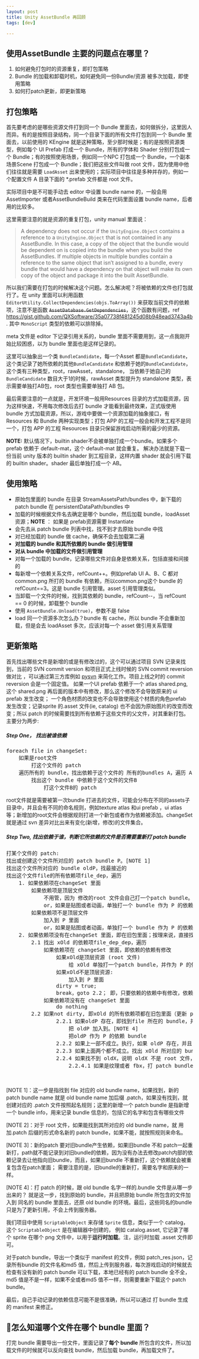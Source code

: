 ```yaml
---
layout: post
title: Unity AssetBundle 再回顾
tags: [dev]

---
```


## 使用AssetBundle 主要的问题点在哪里？

1. 如何避免打包时的资源重复，即打包策略
2. Bundle 的加载和卸载时机，如何避免同一份Bundle/资源 被多次加载，即使用策略
3. 如何打patch更新，即更新策略

## 打包策略

首先要考虑的是哪些资源文件打到同一个 Bundle 里面去，如何做拆分，这里因人而异。有的是按照目录结构，同一个目录下面的所有文件打包到同一个 Bundle 里面去，以前使用的 KEngine 就是这种策略，至少那时候是；有的是按照资源类型，例如每个 UI Prefab 打成一个 Bundle，所有的字体和 Shader 分别打包成一个 Bundle；有的按照使用场景，例如同一个NPC 打包成一个 Bundle，一个副本场景Scene 打包成一个 Bundle；我们把这些文件叫做 root 文件，因为使用中他们往往就是需要 `LoadAsset` 出来使用的；实际项目中往往是多种并存的，例如一个配置文件 A 目录下面的 *.prefab 文件都是 root 文件。

实际项目中是不可能手动去 editor 中设置 bundle name 的，一般会用AssetImporter 或者AssetBundleBuild 类来在代码里面设置 bundle name，后者用的比较多。


这里需要注意的就是资源的重复打包，unity manual 里面说：

>  A dependency does not occur if the `UnityEngine.Object` contains a reference to a `UnityEngine.Object` that is not contained in any AssetBundle. In this case, a copy of the object that the bundle would be dependent on is copied into the bundle when you build the AssetBundles. If multiple objects in multiple bundles contain a reference to the same object that isn’t assigned to a bundle, every bundle that would have a dependency on that object will make its own copy of the object and package it into the built AssetBundle.

所以我们需要在打包的时候解决这个问题。怎么解决呢？将被依赖的文件也打包就行了。在 unity 里面可以利用函数 `EditorUtility.CollectDependencies(objs.ToArray())` 来获取当前文件的依赖项，注意不是函数 <del>`AssetDatabase.GetDependencies`</del>，这个函数有问题，ref https://gist.github.com/QXSoftware/35a07738f481245d08b948ead3743a4b. 其中 `MonoScript` 类型的依赖可以排除掉。

meta 文件是 editor 下记录引用关系的，bundle 里面不需要用到，这一点我刚开始比较困惑，以为 bundle 里面也是这样记录的。

这里可以抽象出一个类 `BundleCandidate`，每一个Asset 都是`BundleCandidate`，这个类记录了她所依赖的其他`BundleCandidate` 和依赖于她的`BundleCandidate`，这个类有三种类型，root，rawAsset，standalone， 当依赖于她自己的`BundleCandidate` 数目大于1的时候，rawAsset 类型提升为 standalone 类型，表示需要单独打AB包，root 类型也需要单独打 AB 包。

最后需要注意的一点就是，开发环境一般用Resources 目录的方式加载资源，因为这样快速，不用每次修改后去打 bundle 才能看到最终效果，正式版使用 bundle 方式加载资源，所以，游戏中要做一个资源加载的抽象接口，有 Resources 和 Bundle 两种实现类型；打包 APP 的工程一般会和开发工程不是同一个，打包 APP 的工程 Resources 目录只保留游戏启动所需的最少的资源。



**NOTE:**
默认情况下，builtin shader不会被单独打成一个bundle。如果多个 prefab 依赖于 default-mat，这个 default-mat 就会重复。
解决办法就是下载一份当前 unity 版本的 builtin shader 到工程目录，这样内置 shader 就会引用下载的 builtin shader。shader 最后单独打成一个 AB。


## 使用策略

* 原始包里面的 bundle 在目录 StreamAssetsPath/bundles 中，新下载的patch bundle 在 persistentDataPath/bundles 中
* 加载的时候根据文件名去确定是哪个 bundle，然后加载 bundle，loadAsset 资源；**NOTE** ： 如果是 prefab资源需要 Instantiate
* 会先去从 patch bundle 列表中找，找不到才去原始 bundle 中找
* 对已经加载的 bundle 做 cache，确保不会去加载第二遍
* **对加载的 bundle 和其所依赖的 bundle 做引用管理**
* **对从 bundle 中加载的文件做引用管理**
* 对每一个加载的 bundle，记录哪些文件对自身是依赖关系，包括直接和间接的
* 每新增一个依赖关系文件，refCount++。例如prefab UI A、B、C 都对 common.png 所打的 bundle 有依赖，所以common.png这个 bundle 的 refCount==3。这是 bundle 引用管理。asset 引用管理类似。
* 当卸载一个文件的时候，找到其依赖的 bundle，refCount--，当 refCount == 0 的时候，卸载整个 bundle
* 使用 `AssetBundle.Unload(true)`，参数不是 false
* load 同一个资源多次怎么办？bundle 有 cache，所以 bundle 不会重新加载，但是会去 loadAsset 多次，应该对每一个 asset 做引用关系管理

## 更新策略

首先找出哪些文件是新增的或是有修改过的，这个可以通过项目 SVN 记录来找到，当前的 SVN commit version 和项目正式上线时候的 SVN commit reversion 做对比 ，可以通过第三方库例如 [pysvn](<http://pysvn.tigris.org/>) 来简化工作。项目上线之时的 commit reversion 会是一个固定值。
如果一个UI prefab 依赖于一个 atlas shared.png, 这个 shared.png 再后面的版本中有修改，那么这个修改不会导致原来的 ui prefab 发生改变；
一个角色材质的改变也不会导致使用这个材质的角色prefab 发生改变；记录sprite 的.asset 文件(ie, catalog) 也不会因为原始图片的改变而改变；所以 patch 的时候需要找到所有依赖于这些文件的父文件，对其重新打包。
主要分为两步:

##### Step One， 找出被谁依赖
<pre>
foreach file in changeSet:
    如果是root文件
        打这个文件的 patch
    遍历所有的 bundle，找出依赖于这个文件的 所有的bundles A，遍历 A
        找出这个 bundle 中依赖于这个文件的文件B
        	打这个文件B的 patch
</pre>
root文件就是需要被第一次bundle 打进去的文件，可能会分布在不同的assets子目录中，并且会有不同的命名规则，例如texture atlas 和ui prefab ，ui  atlas 等；新增加的root文件会根据规则打进一个新包或者作为依赖被添加。changeSet 就是通过 svn 差异对比出来有变化(新增，修改)的文件集合。


##### Step Two, 找出依赖于谁，判断它所依赖的文件是否需要重新打 patch bundle
<pre>
打某个文件的 patch:
找出或创建这个文件所对应的 patch bundle P。[NOTE 1]
找出这个文件所对应的 bundle oldP，找最接近的
找出这个文件file的所有依赖项file_dep，遍历
	1. 如果依赖项在changeSet 里面
		如果依赖项是顶层文件
			不用管，因为 修改的root 文件会自己打一个patch bundle。TODO: 这里没有手动记录依赖
			or，如果是贴图或者动画，单独打一个 bundle 作为 P 的依赖 bundle
		如果依赖项不是顶层文件
			加入到 P 里面
			or，如果是贴图或者动画，单独打一个 bundle 作为 P 的依赖 bundle
	2. 如果依赖项没有在changeSet 里面，即在旧包里面；按理来说，直接找出这个旧包作为P 的依赖就行了，但是，我们不能确定是否这个旧包的依赖发生变化导致这个旧包需要重新打 bundle；设 依赖项file_dep为 xOld (这里就是要检查依赖项 xOld 是否要被打包)
		2.1 找出 xOld 的依赖项file_dep_dep，遍历
			如果依赖项在 changeSet 里面，即依赖的依赖有修改
				如果xOld是顶层资源 (root 文件)
					给 xOld 单独打一个patch bundle，并作为 P 的依赖 bundle。[NOTE 2]
				如果xOld不是顶层资源: 
					加入到 P 里面
				dirty = true;
				break，goto 2.2； 即，只要依赖的依赖中有修改，依赖就会被重新打包
			如果依赖项没有在 changeSet 里面
				do nothing
		2.2 如果not dirty, 即xOld 的所有依赖项都在旧包里面（更新 patch 对旧 bundle 的引用，**重点**）[NOTE 3]
				2.2.1 如果oldP 存在，即找到file 所在的 bundle，并且 oldP 包含xOld，不管是直接包含或者是间接依赖包含。(怎么知道 oldP 包含 xOld 呢？当然是利用已有的 bundle 信息啦)
					把 oldP 加入到。[NOTE 4]
					把oldP 作为 P 的依赖 bundle
				2.2.2 如果上一部不成立。执行，如果 oldP 存在，并且 oldP 依赖的 bundle 中的某一个包含了 xOld，那么把这个依赖 bundle 作为P 的依赖 bundle。
				2.2.3 如果上面两个都不成立。找出 xOld 所对应的 bundle oldX，执行类似 2.2.1/2.2.2
				2.2.4 如果找不到 oldX，说明 oldX 不是 root 文件，是贴图、动画等原子文件
					2.2.4.1 如果是纹理或者 fbx，打 patch bundle 并加入 P 的依赖 ，如果不是，直接加入 P 中。


</pre>

[NOTE 1]：这一步是指找到 file 对应的 old bundle name，如果找到，新的 patch bundle name 就是 old bundle name 加后缀 .patch，如果没有找到，就创建对应的 .patch 文件按照起名规则；这里的新增一个 patch bundle 是指新增一个 bundle info，用来记录 bundle 信息的，包括它的名字和包含有哪些文件

[NOTE 2]：对于 root 文件，如果能找到其所对应的 old bundle name，就 用加.patch 后缀的形式命名新的 patch bundle，如果不能，就按照规则来命名。

[NOTE 3]：新的patch 要对旧bundle产生依赖，如果旧bundle 不和 patch一起重新打，path就不能记录到对旧bundle的依赖，因为没有办法去修改patch内部的依赖记录去让他指向旧bundle，而且，如果旧bundle 不重新打，这个依赖就会被重复包含在patch里面；
需要注意的是，旧bundle的重新打，需要名字和原来的一样。

[NOTE 4]：打 patch 的时候，跟 old bundle 名字一样的.bundle 文件是从哪一步出来的？ 就是这一步，找到原始的 bundle，并且把原始 bundle 所包含的文件加入到 同名的 bundle 里面去，还原 old bundle 的环境。最后，这些同名的bundle 只是为了更新引用，不会上传到服务器。

我们项目中使用 `ScriptableObject` 来存储 `Sprite` 信息，类似于一个 catalog，这个 `ScriptableObject` 是在编辑器中创建的，
例如 catalog.asset, 它记录了哪个 sprite 在哪个 png 文件中，以用于**运行时加载**。注，运行时加载 .asset 文件即可。

对于patch bundle，导出一个类似于 manifest 的文件，例如 patch_res.json，记录所有bundle 的文件名和md5 值，然后上传到服务器，每次游戏启动的时候就去检查有没有新的 patch bundle 可以下载，本地已经有的 patch bundle 全不全，md5 值是不是一样，如果不全或者md5 值不一样，则需要重新下载这个 patch bundle。

最后，自己手动记录的依赖信息可能不是很准确，所以可以通过 打 bundle 生成的 manifest 来修正。


## 怎么知道哪个文件在哪个 bundle 里面？
打完 bundle 需要导出一份文件，里面记录了**每个 bundle** 所包含的文件，所以加载文件的时候就可以反向查找 bundle，然后加载 bundle，再加载文件了。


